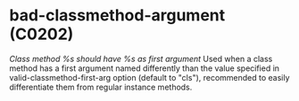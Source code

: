# bad-classmethod-argument (C0202)
*Class method %s should have %s as first argument* Used when a class
method has a first argument named differently than the value specified
in valid-classmethod-first-arg option (default to "cls"), recommended to
easily differentiate them from regular instance methods.
